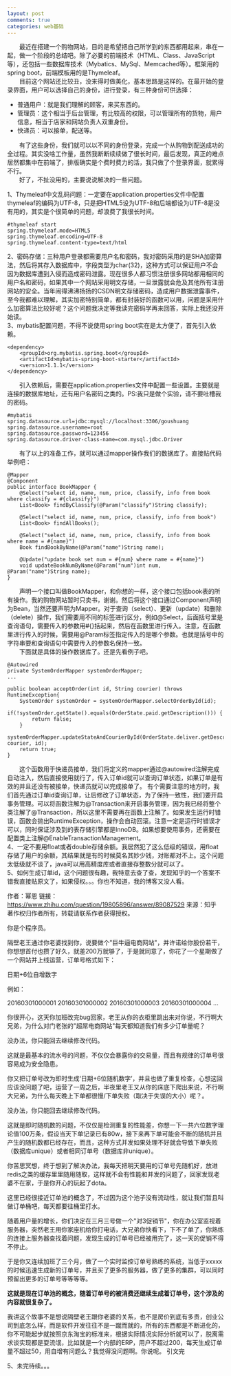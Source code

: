 ```yaml
---
layout: post
comments: true
categories: web基础
---
```

&emsp;&emsp;最近在搭建一个购物网站，目的是希望把自己所学到的东西都用起来，串在一起，做一个阶段的总结吧。除了必要的前端技术（HTML、Class、JavaScript等），还包括一些数据库技术（Mybatics、MySql、Memcached等）。框架用的spring boot，前端模板用的是Thymeleaf。   
&emsp;&emsp;目前这个网站还比较丑，没来得时做美化，基本思路是这样的。在最开始的登录界面，用户可以选择自己的身份，进行登录，有三种身份可供选择：

* 普通用户：就是我们理解的顾客，来买东西的。
* 管理员：这个相当于后台管理，有比较高的权限，可以管理所有的货物，用户信息，相当于店家和网站负责人双重身份。
* 快递员：可以接单，配送等。

&emsp;&emsp;有了这些身份，我们就可以以不同的身份登录，完成一个从购物到配送成功的全过程。其实没啥工作量，虽然我断断续续做了很长时间，最后发现，真正的难点居然都集中在前端了，排版确实是个费时费力的活，我只做了个登录界面，就累得不行。   
&emsp;&emsp;好了，不扯没用的，主要说说解决的一些问题。

1、Thymeleaf中文乱码问题：一定要在application.properties文件中配置thymeleaf的编码为UTF-8，只是把HTML5设为UTF-8和后端都设为UTF-8是没有用的，其实是个很简单的问题，却浪费了我很长时间。

```
#thymeleaf start
spring.thymeleaf.mode=HTML5
spring.thymeleaf.encoding=UTF-8
spring.thymeleaf.content-type=text/html
```

2、密码存储：三种用户登录都需要用户名和密码，我对密码采用的是SHA加密算法，然后将其存入数据库中，字段类型为char(32)，这种方式可以保证用户不会因为数据库遭到入侵而造成密码泄露。现在很多人都习惯注册很多网站都用相同的用户名和密码，如果其中一个网站采用明文存储，一旦泄露就会危及其他所有注册网站的安全。当年闹得沸沸扬扬的CSDN明文存储密码，造成用户数据泄露事件，至今我都难以理解，其实加密特别简单，都有封装好的函数可以用，问题是采用什么加密算法比较好呢？这个问题我决定等我读完密码学再来回答，实际上我还没开始读。    
3、mybatis配置问题，不得不说使用spring boot实在是太方便了，首先引入依赖。

```
<dependency>
    <groupId>org.mybatis.spring.boot</groupId>
    <artifactId>mybatis-spring-boot-starter</artifactId>
    <version>1.1.1</version>
</dependency>
```

&emsp;&emsp;引入依赖后，需要在application.properties文件中配置一些设置。主要就是连接的数据库地址，还有用户名密码之类的。PS:我只是做个实验，请不要吐槽我的密码。

```
#mybatis
spring.datasource.url=jdbc:mysql://localhost:3306/goushuang
spring.datasource.username=root
spring.datasource.password=123456
spring.datasource.driver-class-name=com.mysql.jdbc.Driver
```

&emsp;&emsp;有了以上的准备工作，就可以通过mapper操作我们的数据库了。直接贴代码举例吧：

```
@Mapper
@Component
public interface BookMapper {
    @Select("select id, name, num, price, classify, info from book where classify = #{classify}")
    List<Book> findByClassify(@Param("classify")String classify);

    @Select("select id, name, num, price, classify, info from book")
    List<Book> findAllBooks();

    @Select("select id, name, num, price, classify, info from book where name = #{name}")
    Book findBookByName(@Param("name")String name);

    @Update("update book set num = #{num} where name = #{name}")
    void updateBookNumByName(@Param("num")int num, @Param("name")String name);
}
```

&emsp;&emsp;声明一个接口叫做BookMapper，和你想的一样，这个接口包括book表的所有操作。我的购物网站暂时只卖书，谢谢。然后将这个接口通过Component声明为Bean，当然还要声明为Mapper。对于查询（select）、更新（update）和删除（delete）操作，我们需要用不同的标签进行区分，例如@Select，后面括号里是查询语句，需要传入的参数用#{}括起来，然后在函数里进行传入。注意，在函数里进行传入的时候，需要用@Param标签指定传入的是哪个参数。也就是括号中的字符串要和查询语句中需要传入的参数名保持一致。     
&emsp;&emsp;下面就是具体的操作数据库了。还是先看例子吧。

```
@Autowired
private SystemOrderMapper systemOrderMapper;
...

public boolean acceptOrder(int id, String courier) throws RuntimeException{
    SystemOrder systemOrder = systemOrderMapper.selectOrderById(id);
    if(!systemOrder.getState().equals(OrderState.paid.getDescription())) {
        return false;
    }
    systemOrderMapper.updateStateAndCourierById(OrderState.deliver.getDescription(), courier, id);
    return true;
}
```
&emsp;&emsp;这个函数用于快递员接单，我们将定义的mapper通过@autowired注解完成自动注入，然后直接使用就行了，传入订单id就可以查询订单状态，如果订单是有效的并且还没有被接单，快递员就可以完成接单了。
有个需要注意的地方时，我们首先通过订单id查询订单，让后修改了订单状态，为了保持一致性，我们要开启事务管理。可以将函数注解为@Transaction来开启事务管理，因为我已经将整个类注解了@Transaction，所以这里不需要再在函数上注解了。如果发生运行时错误，函数会抛出RuntimeException，操作会自动回滚。注意一定是运行时错误才可以，同时保证涉及到的表存储引擎都是InnoDB。如果想要使用事务，还需要在配置类上注解@EnableTransactionManagement。   
4、一定不要用float或者double存储余额。我居然犯了这么低级的错误，用float存储了用户的余额，其结果就是有的时候莫名其妙少钱，对账都对不上。这个问题太低级就不谈了，java可以用高精度库或者直接存整数分就可以了。    
5、如何生成订单id，这个问题很有趣，我特意去查了查，发现知乎的一个答案不错我直接贴原文了，如果侵权。。。你也不知道，我的博客又没人看。

作者：幂恩
链接：https://www.zhihu.com/question/19805896/answer/89087529
来源：知乎
著作权归作者所有，转载请联系作者获得授权。

你是个程序员。

隔壁老王通过你老婆找到你，说要做个"巨牛逼电商网站"，并许诺给你股份若干，你想想首付也攒了好久，就差200万就够了，于是就同意了，你花了一个星期做了一个网站并上线运营，订单号格式如下：

日期+6位自增数字

例如：

20160301000001
20160301000002
20160301000003
20160301000004
...

你很开心，这天你加班改完bug回家，老王从你的衣柜里跳出来对你说，不行啊大兄弟，为什么对门老张的"超屌电商网站"每天都知道我们有多少订单量呢？

没办法，你只能回去继续修改代码。

这就是最基本的流水号的问题，不仅仅会暴露你的交易量，而且有规律的订单号很容易成为安全隐患。

你又把订单号改为即时生成‘日期+6位随机数字’，并且也做了重复检查，心想这回应该没问题了吧，运营了一周之后，半夜里老王又从你的床底下爬出来说，不行啊大兄弟，为什么每天晚上下单都很慢/下单失败（取决于失误的大小）呢？。

没办法，你只能回去继续修改代码。

这就是即时随机数的问题，不仅仅是检测重复的性能差，你想一下一共六位数字理论值100万条，假设当天下单记录已有80w，接下来再下单可能会不断的随机并且产生的随机数都已经存在，而且，这种方式并发如果处理不好就会导致下单失败（数据库unique）或者相同订单号（数据库非unique）。

你苦思冥想，终于想到了解决办法，我每天把明天要用的订单号先随机好，放进redis之类的缓存里里随用随取，这样就不会有性能和并发的问题了，回家发现老婆不在家，于是你开心的玩起了dota。

这里已经很接近订单池的概念了，不过因为这个池子没有流动性，就让我们暂且叫做订单桶吧，每天都要往桶里打水。

随着用户量的增长，你们决定在三月三号做一个"对3促销节"，你在办公室监视着服务器，突然老王用你家座机给你打电话，大兄弟你快看下，下不了单了，你熟练的连接上服务器查找着问题，发现生成的订单号已经被用完了，这一天的促销不得不停止。

于是你又连续加班了三个月，做了一个实时监控订单号熟练的系统，当低于xxxxx的时候迅速生成新的订单号，并且买了更多的服务器，做了更多的集群，可以同时预留出更多的订单号等等等等。

**这就是现在订单池的概念，随着订单号的被消费还继续生成着订单号，这个涉及的内容就很复杂了。**

我讲这个故事不是想说隔壁老王跟你老婆的关系，也不是房价到底有多贵，创业公司到底怎么样，而是软件开发往往不是一蹴而就的，所有的东西都是不断进化的，你不可能起步就按照京东淘宝的标准来，根据实际情况实际分析就可以了，脱离需求谈实现都是耍流氓，比如就是一个内部的ERP，用户不超过200，每天生成订单量不超过50，用自增有问题么？我觉得没问题啊。你说呢。
引文完

5、未完待续。。。
